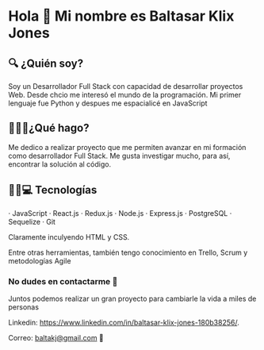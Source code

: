 # Hola 👋 Mi nombre es Baltasar Klix Jones

## 🔍 ¿Quién soy? 
Soy un Desarrollador Full Stack con capacidad de desarrollar proyectos Web.
Desde chcio me interesó el mundo de la programación. Mi primer lenguaje fue Python y despues me espacialicé en JavaScript

## 🧑🏻‍💻¿Qué hago?
Me dedico a realizar proyecto que me permiten avanzar en mi formación como desarrollador Full Stack. Me gusta investigar mucho, para así, encontrar la solución al código.

## 🛠🏻‍💻 Tecnologías
 · JavaScript
 · React.js
 · Redux.js
 · Node.js
 · Express.js 
 · PostgreSQL
 · Sequelize
 · Git

Claramente inculyendo HTML y CSS.

Entre otras herramientas, también tengo conocimiento en Trello, Scrum y metodologías Agile 

### No dudes en contactarme 📲
Juntos podemos realizar un gran proyecto para cambiarle la vida a miles de personas

Linkedin: https://www.linkedin.com/in/baltasar-klix-jones-180b38256/.

Correo: baltakj@gmail.com 📩

